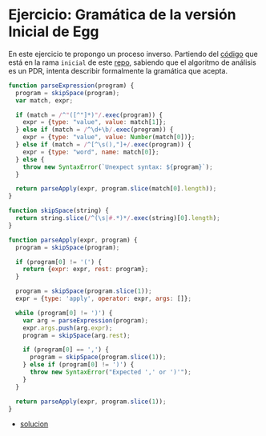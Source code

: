 # Ejercicio: Gramática de la versión Inicial de Egg

En este ejercicio te propongo un proceso inverso.
Partiendo del [código](https://github.com/ULL-ESIT-PL-1617/egg/tree/inicial)
que está en la rama `inicial` de este [repo](https://github.com/ULL-ESIT-PL-1617/egg/),
sabiendo que el algoritmo de análisis es un PDR,
intenta describir formalmente la gramática
que acepta.

```js
function parseExpression(program) {
  program = skipSpace(program);
  var match, expr;

  if (match = /^"([^"]*)"/.exec(program)) {
    expr = {type: "value", value: match[1]};
  } else if (match = /^\d+\b/.exec(program)) {
    expr = {type: "value", value: Number(match[0])};
  } else if (match = /^[^\s(),"]+/.exec(program)) {
    expr = {type: "word", name: match[0]};
  } else {
    throw new SyntaxError(`Unexpect syntax: ${program}`);
  }

  return parseApply(expr, program.slice(match[0].length));
}

function skipSpace(string) {
  return string.slice(/^(\s|#.*)*/.exec(string)[0].length);
}

function parseApply(expr, program) {
  program = skipSpace(program);

  if (program[0] != '(') {
    return {expr: expr, rest: program};
  }

  program = skipSpace(program.slice(1));
  expr = {type: 'apply', operator: expr, args: []};

  while (program[0] != ')') {
    var arg = parseExpression(program);
    expr.args.push(arg.expr);
    program = skipSpace(arg.rest);

    if (program[0] == ',') {
      program = skipSpace(program.slice(1));
    } else if (program[0] != ')') {
      throw new SyntaxError("Expected ',' or ')'");
    }
  }

  return parseApply(expr, program.slice(1));
}
```

* [solucion](solucion-ejercicio-gramar-egg-inicial)
  